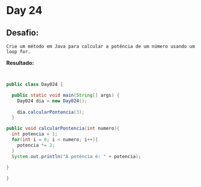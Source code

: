# Day 24

## Desafio:

	Crie um método em Java para calcular a potência de um número usando um loop for.

**Resultado:**

```java


public class Day024 {

  public static void main(String[] args) {
    Day024 dia = new Day024();
    
    dia.calcularPontencia(3);
  }

public void calcularPontencia(int numero){
  int potencia = 1;
  for(int i = 0; i < numero; i++){
    potencia *= 2;
  }
  System.out.println("A potência é: " + potencia);

}
 
}

